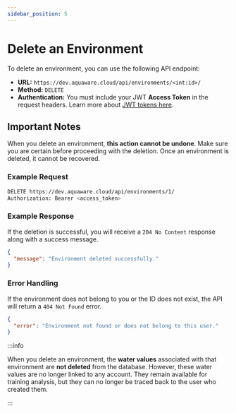 ```yaml
---
sidebar_position: 5
---
```


# Delete an Environment

To delete an environment, you can use the following API endpoint:

- **URL:** `https://dev.aquaware.cloud/api/environments/<int:id>/`
- **Method:** `DELETE`
- **Authentication:** You must include your JWT **Access Token** in the request headers. Learn more about [JWT tokens here](../user-management/jwt-tokens.md).

## Important Notes

When you delete an environment, **this action cannot be undone**. Make sure you are certain before proceeding with the deletion. Once an environment is deleted, it cannot be recovered.

### Example Request

```bash
DELETE https://dev.aquaware.cloud/api/environments/1/
Authorization: Bearer <access_token>
```

### Example Response

If the deletion is successful, you will receive a `204 No Content` response along with a success message.

```json
{
  "message": "Environment deleted successfully."
}
```

### Error Handling

If the environment does not belong to you or the ID does not exist, the API will return a `404 Not Found` error.

```json
{
  "error": "Environment not found or does not belong to this user."
}
```

:::info

When you delete an environment, the **water values** associated with that environment are **not deleted** from the database. However, these water values are no longer linked to any account. They remain available for training analysis, but they can no longer be traced back to the user who created them.

:::

